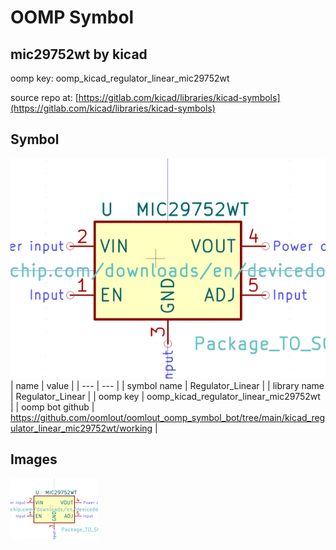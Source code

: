 # OOMP Symbol  
## mic29752wt  by kicad  
  
oomp key: oomp_kicad_regulator_linear_mic29752wt  
  
source repo at: [https://gitlab.com/kicad/libraries/kicad-symbols](https://gitlab.com/kicad/libraries/kicad-symbols)  
## Symbol  
  
[![working.png](working_600.png)](working.png)  
| name | value | 
| --- | --- | 
| symbol name | Regulator_Linear | 
| library name | Regulator_Linear | 
| oomp key | oomp_kicad_regulator_linear_mic29752wt | 
| oomp bot github | https://github.com/oomlout/oomlout_oomp_symbol_bot/tree/main/kicad_regulator_linear_mic29752wt/working | 
## Images  
  
[![working.png](working_140.png)](working.png)  
